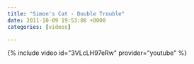```yaml
---
title: "Simon's Cat - Double Trouble"
date: 2011-10-09 19:53:08 +0000
categories: [videos]

---
```

{% include video id="3VLcLH97eRw" provider="youtube" %}